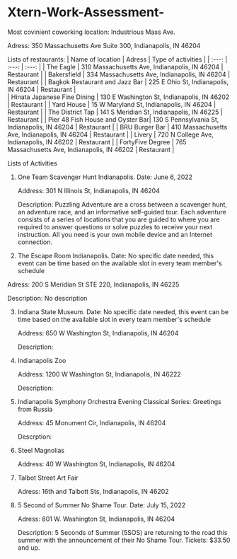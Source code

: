 # Xtern-Work-Assessment-
Most covinient coworking location: Industrious Mass Ave.

Adress: 350 Massachusetts Ave Suite 300, Indianapolis, IN 46204

Lists of restaurants: 
| Name of location | Adress | Type of activities |
| :---:         |     :---:      |        :---: |
| The Eagle                        |  310 Massachusetts Ave, Indianapolis, IN 46204     | Restaurant    |
| Bakersfield                      |   334 Massachusetts Ave, Indianapolis, IN 46204    | Restaurant    |
| Bagkok Restaurant and Jazz Bar   | 225 E Ohio St, Indianapolis, IN 46204              | Restaurant    |   
| Hinata Japanese Fine Dining      |   130 E Washington St, Indianapolis, IN 46202      | Restaurant    |
| Yard House                       |   15 W Maryland St, Indianapolis, IN 46204         |  Restaurant   |
| The District Tap                 |  141 S Meridian St, Indianapolis, IN 46225         |  Restaurant   |
| Pier 48 Fish House and Oyster Bar| 130 S Pennsylvania St, Indianapolis, IN 46204      | Restaurant    |
| BRU Burger Bar                   | 410 Massachusetts Ave, Indianapolis, IN 46204      |  Restaurant   |
| Livery                           | 720 N College Ave, Indianapolis, IN 46202          |  Restaurant   |
| FortyFive Degree                 | 765 Massachusetts Ave, Indianapolis, IN 46202      | Restaurant    |

Lists of Activities
1) One Team Scavenger Hunt Indianapolis. Date: June 6, 2022

   Address: 301 N Illinois St, Indianapolis, IN 46204

   Description: Puzzling Adventure are a cross between a scavenger hunt, an adventure race, and an informative self-guided tour. Each adventure consists of a series of locations that you are guided to where you are required to answer questions or solve puzzles to receive your next instruction. All you need is your own mobile device and an Internet connection.

2) The Escape Room Indianapolis. Date: No specific date needed, this event can be time based on the available slot in every team member's schedule  

Adress: 200 S Meridian St STE 220, Indianapolis, IN 46225    

Description: No description

3) Indiana State Museum. Date: No specific date needed, this event can be time based on the available slot in every team member's schedule    
   
   Address: 650 W Washington St, Indianapolis, IN 46204
   
   Description:


5) Indianapolis Zoo

   Address: 1200 W Washington St, Indianapolis, IN 46222
   
   Description: 

7) Indianapolis Symphony Orchestra Evening Classical Series: Greetings from Russia
   
   Address: 45 Monument Cir, Indianapolis, IN 46204 
   
   Descrption: 
6) Steel Magnolias
   
   Address: 40 W Washington St, Indianapolis, IN 46204   
7) Talbot Street Art Fair 
   
   Adress: 16th and Talbott Sts, Indianapolis, IN 46202
   
   
8)  5 Second of Summer No Shame Tour. Date: July 15, 2022

    Adress: 801 W. Washington St, Indianapolis, IN 46204  
    
    Description: 5 Seconds of Summer (5SOS) are returning to the road this summer with the announcement of their No Shame Tour. Tickets: $33.50 and up.     
